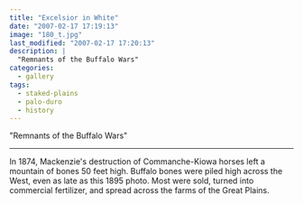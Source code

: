 ```yaml
---
title: "Excelsior in White"
date: "2007-02-17 17:19:13"
image: "180_t.jpg"
last_modified: "2007-02-17 17:20:13"
description: |
  "Remnants of the Buffalo Wars"
categories:
  - gallery
tags:
  - staked-plains
  - palo-duro
  - history  
---
```

  "Remnants of the Buffalo Wars"
***

In 1874, Mackenzie's destruction of Commanche-Kiowa horses left a mountain of bones 50 feet high. Buffalo bones were piled high across the West, even as late as this 1895 photo. Most were sold, turned into commercial fertilizer, and spread across the farms of the Great Plains.
